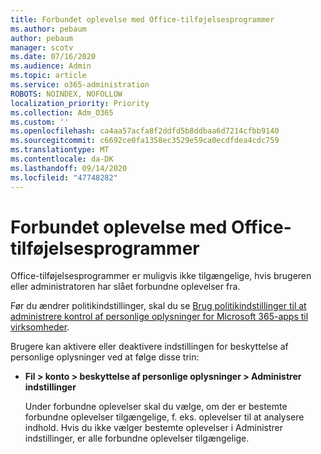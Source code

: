 ```yaml
---
title: Forbundet oplevelse med Office-tilføjelsesprogrammer
ms.author: pebaum
author: pebaum
manager: scotv
ms.date: 07/16/2020
ms.audience: Admin
ms.topic: article
ms.service: o365-administration
ROBOTS: NOINDEX, NOFOLLOW
localization_priority: Priority
ms.collection: Adm_O365
ms.custom: ''
ms.openlocfilehash: ca4aa57acfa8f2ddfd5b8ddbaa6d7214cfbb9140
ms.sourcegitcommit: c6692ce0fa1358ec3529e59ca0ecdfdea4cdc759
ms.translationtype: MT
ms.contentlocale: da-DK
ms.lasthandoff: 09/14/2020
ms.locfileid: "47748282"
---
```

# <a name="connected-experience-with-office-add-ins"></a>Forbundet oplevelse med Office-tilføjelsesprogrammer

Office-tilføjelsesprogrammer er muligvis ikke tilgængelige, hvis brugeren eller administratoren har slået forbundne oplevelser fra.

Før du ændrer politikindstillinger, skal du se [Brug politikindstillinger til at administrere kontrol af personlige oplysninger for Microsoft 365-apps til virksomheder](https://docs.microsoft.com/deployoffice/privacy/manage-privacy-controls).

Brugere kan aktivere eller deaktivere indstillingen for beskyttelse af personlige oplysninger ved at følge disse trin:

- **Fil > konto > beskyttelse af personlige oplysninger > Administrer indstillinger** 

    Under forbundne oplevelser skal du vælge, om der er bestemte forbundne oplevelser tilgængelige, f. eks. oplevelser til at analysere indhold. Hvis du ikke vælger bestemte oplevelser i Administrer indstillinger, er alle forbundne oplevelser tilgængelige.
